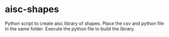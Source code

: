 # aisc-shapes
Python script to create aisc library of shapes.
Place the csv and python file in the same folder. Execute the python file to build the library.
